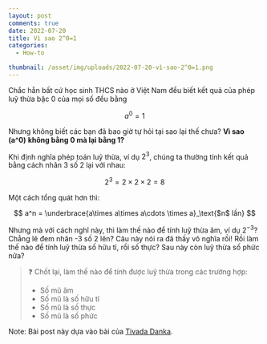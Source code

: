 ```yaml
---
layout: post
comments: true
date: 2022-07-20
title: Vì sao 2^0=1
categories:
  - How-to

thumbnail: /asset/img/uploads/2022-07-20-vì-sao-2^0=1.png
---
```


Chắc hẳn bất cứ học sinh THCS nào ở Việt Nam đều biết kết quả của phép luỹ thừa bậc 0 của mọi số đều bằng 


$$
a^0=1
$$


Nhưng không biết các bạn đã bao giờ tự hỏi tại sao lại thế chưa? **Vì sao** **\(a^0\)** **không bằng 0 mà lại bằng 1?**


Khi định nghĩa phép toán luỹ thừa, ví dụ $2^3$, chúng ta thường tính kết quả bằng cách nhân 3 số 2 lại với nhau:


$$
2^3=2\times2\times2=8
$$


 Một cách tổng quát hơn thì:


$$
a^n = \underbrace{a\times a\times a\cdots \times a}_\text{$n$ lần}
$$

Nhưng mà với cách nghĩ này, thì làm thế nào để tính luỹ thừa âm, ví dụ $2^{-3}$? Chẳng lẽ đem nhân -3 số 2 lên? Câu này nói ra đã thấy vô nghĩa rồi! Rồi làm thế nào để tính luỹ thừa số hữu tỉ, rồi số thực? Sau này còn luỹ thừa số phức nữa?


> ❓ Chốt lại, làm thế nào để tính được luỹ thừa trong các trường hợp:  
>- Số mũ âm  
>- Số mũ là số hữu tỉ  
>- Số mũ là số thực  
>- Số mũ là số phức


Note: Bài post này dựa vào bài của [Tivada Danka](https://www.tivadardanka.com/blog/the-surprising-story-of-the-exponential-function).

